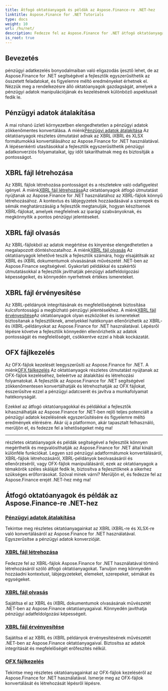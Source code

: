 ```yaml
---
title: Átfogó oktatóanyagok és példák az Aspose.Finance-re .NET-hez
linktitle: Aspose.Finance for .NET Tutorials
type: docs
weight: 10
url: /hu/net/
description: Fedezze fel az Aspose.Finance for .NET átfogó oktatóanyagait, amelyek kiterjednek a pénzügyi adatok konvertálására, XBRL-fájlok létrehozására, olvasására, érvényesítésére és OFX-fájlkezelésére.
is_root: true
---
```


## Bevezetés

pénzügyi adatkezelés bonyodalmaiban való eligazodás ijesztő lehet, de az Aspose.Finance for .NET segítségével a fejlesztők egyszerűsíthetik az összetett feladatokat, és figyelemre méltó eredményeket érhetnek el. Nézzük meg a rendelkezésre álló oktatóanyagok gazdagságát, amelyek a pénzügyi adatok manipulációjának és kezelésének különböző aspektusait fedik le.

## Pénzügyi adatok átalakítása

 A mai rohanó üzleti környezetben elengedhetetlen a pénzügyi adatok zökkenőmentes konvertálása. A miénk[Pénzügyi adatok átalakítása](./financial-data-conversion/) Az oktatóanyagok részletes útmutatást adnak az XBRL iXBRL és XLSX formátumokká konvertálásához az Aspose.Finance for .NET használatával. A lépésenkénti utasításokkal a fejlesztők egyszerűsíthetik pénzügyi adatkonverziós folyamataikat, így időt takaríthatnak meg és biztosítják a pontosságot.

## XBRL fájl létrehozása

 Az XBRL fájlok létrehozása pontosságot és a részletekre való odafigyelést igényel. A miénk[XBRL fájl létrehozása](./xbrl-file-creation/)Az oktatóanyagok átfogó útmutatást nyújtanak az Aspose.Finance for .NET használatához az XBRL-fájlok könnyű létrehozásához. A kontextus és lábjegyzetek hozzáadásával a szerepek és sémák meghatározásáig a fejlesztők megtanulják, hogyan készítsenek XBRL-fájlokat, amelyek megfelelnek az iparági szabványoknak, és megkönnyítik a pontos pénzügyi jelentéseket.

## XBRL fájl olvasás

 Az XBRL-fájlokból az adatok megértése és kinyerése elengedhetetlen a megalapozott döntéshozatalhoz. A miénk[XBRL fájl olvasás](./xbrl-file-reading/) Az oktatóanyagok lehetővé teszik a fejlesztők számára, hogy elsajátítsák az XBRL és iXBRL dokumentumok olvasásának művészetét .NET-ben az Aspose.Finance segítségével. Gyakorlati példákkal és szakértői útmutatásokkal a fejlesztők javíthatják pénzügyi adatfeldolgozási képességeiket, és könnyedén nyerhetnek értékes ismereteket.

## XBRL fájl érvényesítése

 Az XBRL-példányok integritásának és megfelelőségének biztosítása kulcsfontosságú a megbízható pénzügyi jelentésekhez. A miénk[XBRL fájl érvényesítése](./xbrl-file-validation/)Az oktatóanyagok olyan eszközöket és ismereteket biztosítanak a fejlesztőknek, amelyekkel hatékonyan ellenőrizhetik az XBRL- és iXBRL-példányokat az Aspose.Finance for .NET használatával. Lépésről lépésre követve a fejlesztők könnyedén ellenőrizhetik az adatok pontosságát és megfelelőségét, csökkentve ezzel a hibák kockázatát.

## OFX fájlkezelés

 Az OFX-fájlok kezelését leegyszerűsíti az Aspose.Finance for .NET. A miénk[OFX fájlkezelés](./ofx-file-manipulation/) Az oktatóanyagok részletes útmutatást nyújtanak az OFX-fájlok kezeléséhez, beleértve az átalakítási és létrehozási folyamatokat. A fejlesztők az Aspose.Finance for .NET segítségével zökkenőmentesen konvertálhatják és létrehozhatják az OFX fájlokat, ésszerűsítve ezzel a pénzügyi adatcserét és javítva a munkafolyamat hatékonyságát.

Ezekkel az átfogó oktatóanyagokkal és példákkal a fejlesztők kihasználhatják az Aspose.Finance for .NET-ben rejlő teljes potenciált a pénzügyi adatok kezelésének egyszerűsítésére és figyelemre méltó eredmények elérésére. Akár új a platformon, akár tapasztalt felhasználó, merüljön el, és fedezze fel a lehetőségeket még ma!

---
részletes oktatóanyagok és példák segítségével a fejlesztők könnyen megérthetik és megvalósíthatják az Aspose.Finance for .NET által kínált különféle funkciókat. Legyen szó pénzügyi adatformátumok konvertálásáról, XBRL-fájlok létrehozásáról, XBRL-példányok beolvasásáról és ellenőrzéséről, vagy OFX-fájlok manipulálásáról, ezek az oktatóanyagok a témakörök széles skáláját fedik le, biztosítva a fejlesztőknek a sikerhez szükséges erőforrásokat. Szóval minek várni? Merüljön el, és fedezze fel az Aspose.Finance erejét .NET-hez még ma!
## Átfogó oktatóanyagok és példák az Aspose.Finance-re .NET-hez 
### [Pénzügyi adatok átalakítása](./financial-data-conversion/)
Tekintse meg részletes oktatóanyagainkat az XBRL iXBRL-re és XLSX-re való konvertálásáról az Aspose.Finance for .NET használatával. Egyszerűsítse a pénzügyi adatok konverzióját.
### [XBRL fájl létrehozása](./xbrl-file-creation/)
Fedezze fel az XBRL-fájlok Aspose.Finance for .NET használatával történő létrehozásáról szóló átfogó oktatóanyagokat. Tanuljon meg könnyedén hozzáadni kontextust, lábjegyzeteket, elemeket, szerepeket, sémákat és egységeket.
### [XBRL fájl olvasás](./xbrl-file-reading/)
Sajátítsa el az XBRL és iXBRL dokumentumok olvasásának művészetét .NET-ben az Aspose.Finance oktatóanyagaival. Könnyedén javíthatja pénzügyi adatfeldolgozási képességeit.
### [XBRL fájl érvényesítése](./xbrl-file-validation/)
Sajátítsa el az XBRL és iXBRL példányok érvényesítésének művészetét .NET-ben az Aspose.Finance oktatóanyagaival. Biztosítsa az adatok integritását és megfelelőségét erőfeszítés nélkül.
### [OFX fájlkezelés](./ofx-file-manipulation/)
Tekintse meg részletes oktatóanyagainkat az OFX-fájlok kezeléséről az Aspose.Finance for .NET használatával. Ismerje meg az OFX-fájlok konvertálását és létrehozását lépésről lépésre.